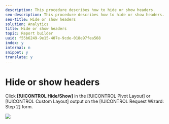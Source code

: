 ```yaml
---
description: This procedure describes how to hide or show headers.
seo-description: This procedure describes how to hide or show headers.
seo-title: Hide or show headers
solution: Analytics
title: Hide or show headers
topic: Report builder
uuid: f55b6249-9e15-407e-9cde-018e97fea568
index: y
internal: n
snippet: y
translate: y
---
```


# Hide or show headers

Click **[!UICONTROL  Hide/Show]** in the [!UICONTROL  Pivot Layout] or [!UICONTROL  Custom Layout] output on the [!UICONTROL  Request Wizard: Step 2] form. 

![](assets/hide_show_header.png) 
